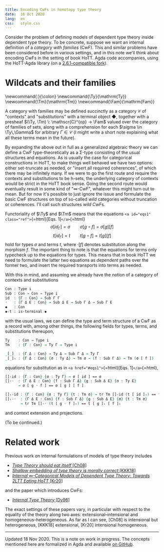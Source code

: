 ```yaml
---
title: Encoding CwFs in homotopy type theory
date:  16 Oct 2020
lang:  en
css:   style.css
---
```


Consider the problem of defining models of dependent type theory inside dependent type theory.
To be concrete, suppose we want an internal definition of a *category with families* (CwF).
This and similar problems have been considered before in various settings, and in this note we'll think about encoding CwFs in the setting of book HoTT.
Agda code accompanies, using the HoTT-Agda library (on a [2.6.1-compatible fork](https://github.com/awswan/HoTT-Agda/tree/agda-2.6.1-compatible)).

# Wildcats and their families

\newcommand{\:}{\colon}
\newcommand{\Ty}{\mathrm{Ty}}
\newcommand{\Tm}{\mathrm{Tm}}
\newcommand{\Fam}{\mathrm{Fam}}

A category with families may be defined succinctly as a category $\mathscr{C}$ of "contexts" and "substitutions" with a terminal object ◆, together with a presheaf $(\Ty, \Tm) \: \mathscr{C}^{op} → \Fam$ valued over the category of families of sets, along with a comprehension for each $\sigma \in \Ty\,\Gamma$ for arbitrary $\Gamma \in \mathscr{C}$ (I might write a short note explaining what all these terms mean in the future).

By expanding the above out in full as a generalized algebraic theory we can define a CwF type-theoretically as a Σ-type consisting of the usual structures and equations.
As is usually the case for categorical constructions in HoTT, to make things well behaved we have two options: either set-truncate as needed, or "insert all required coherences", of which there may be infinitely many.
If we were to go the first route and require the contexts and substitutions to be h-sets, the underlying category of contexts would be strict in the HoTT book sense.
Going the second route would eventually result in some kind of "∞-CwF", whatever this might turn out to mean.
But for now it's possible to just ignore the issue and formulate the basic CwF structures on top of so-called _wild_ categories without truncation or coherences.
I'll call such structures *wild CwF*s.

Functoriality of $\Ty$ and $\Tm$ means that the equations `<a id="eqs1" class="ref">`{=html}[Eqs. 1]`</a>`{=html}
$$ \sigma [id_{\Gamma}] = \sigma \qquad \sigma [g \circ f] = \sigma [g] [f] $$
$$ t [id_{\Gamma}] = t \qquad t [g \circ f] = t [g] [f] $$
hold for types $\sigma$ and terms $t$, where $· [f]$ denotes substitution along the morphism $f$.
The important thing to note is that the equations for terms only typecheck up to the equations for types.
This means that in book HoTT we need to formulate the latter two equations as *dependent* paths over the former two, and insert the required transports into terms as needed.

With this in mind, and assuming we already have the notion of a category of contexts and substitutions
```agda
Con : Type i
Sub : Con → Con → Type i
id  : {Γ : Con} → Sub Γ Γ
◦   : {Γ Δ Ε : Con} → Sub Δ Ε → Sub Γ Δ → Sub Γ Ε
◆   : Con
◆-t : is-terminal ◆
```
with the usual laws, we can define the type and term structure of a CwF as a record with, among other things, the following fields for types, terms, and substitutions thereupon,
```agda
Ty    : Con → Type i
Tm    : {Γ : Con} → Ty Γ → Type i

_[_]  : {Γ Δ : Con} → Ty Δ → Sub Γ Δ → Ty Γ
_[_]ₜ : {Γ Δ : Con} {σ : Ty Δ} → Tm σ → (f : Sub Γ Δ) → Tm (σ [ f ])
```
equations for substitution as in `<a href="#eqs1">`{=html}[Eqs. 1]`</a>`{=html},
```agda
[]-id : {Γ : Con} {σ : Ty Γ} → σ [ id ] == σ
[]-◦  : {Γ Δ Ε : Con} {f : Sub Γ Δ} {g : Sub Δ Ε} {σ : Ty Ε}
	  → σ [ g ◦ f ] == σ [ g ] [ f ]

[]ₜ-id : {Γ : Con} {σ : Ty Γ} {t : Tm σ} → tr Tm []-id (t [ id ]ₜ) == t
[]ₜ-◦  : {Γ Δ Ε : Con} {f : Sub Γ Δ} {g : Sub Δ Ε} {σ} {t : Tm σ}
       → tr Tm []-◦ (t [ g ◦ f ]ₜ) == t [ g ]ₜ [ f ]ₜ
```
and context extension and projections.

(To be continued.)

# Related work

Previous work on internal formulations of models of type theory includes

- [*Type Theory should eat itself* [Ch08]](https://www.sciencedirect.com/science/article/pii/S157106610800577X)
- [*Shallow embedding of type theory is morally correct* [KKK18]](https://arxiv.org/abs/1907.0756)
- [*Internal ∞-Categorical Models of Dependent Type Theory: Towards 2LTT Eating HoTT* [Kr20]](https://arxiv.org/abs/2009.01883)

and the paper which introduces CwFs:

- [*Internal Type Theory* [Dy96]](http://www.cse.chalmers.se/~peterd/papers/InternalTT.pdf)

The exact settings of these papers vary, in particular with respect to the equality of the theory along two axes: extensional–intensional and homogeneous–heterogeneous.
As far as I can see, [Ch08] is intensional but heterogeneous, [KKK18] extensional, [Kr20] intensional homogeneous.

---
Updated 18 Nov 2020.
This is a note on work in progress.
The concepts mentioned here are formalized in Agda and available [on GitHub](https://github.com/jaycech3n/CwF).
